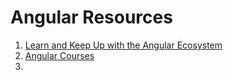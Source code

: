 # Angular Resources
  1. [Learn and Keep Up with the Angular Ecosystem](https://blog.angular-university.io/)
  2. [Angular Courses](https://angular-university.io/)
  3. 
